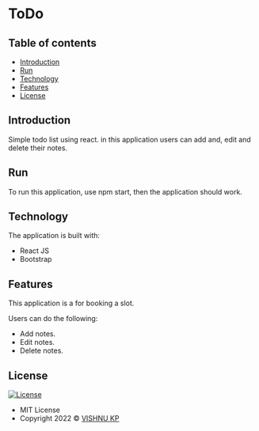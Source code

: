 # ToDo

## Table of contents

- [Introduction](#introduction)
- [Run](#run)
- [Technology](#technology)
- [Features](#features)
- [License](#license)

## Introduction
  Simple todo list using react. in this application users can add and, edit and delete their notes.

## Run

To run this application,  use npm start, then the application should work.

## Technology

The application is built with:

- React JS
- Bootstrap

## Features

This application is a for booking a slot.

Users can do the following:

- Add notes.
- Edit notes.
- Delete notes.

## License

[![License](https://img.shields.io/:License-MIT-blue.svg?style=flat-square)](http://badges.mit-license.org)

- MIT License
- Copyright 2022 © [VISHNU KP](https://github.com/vishnukp29)
